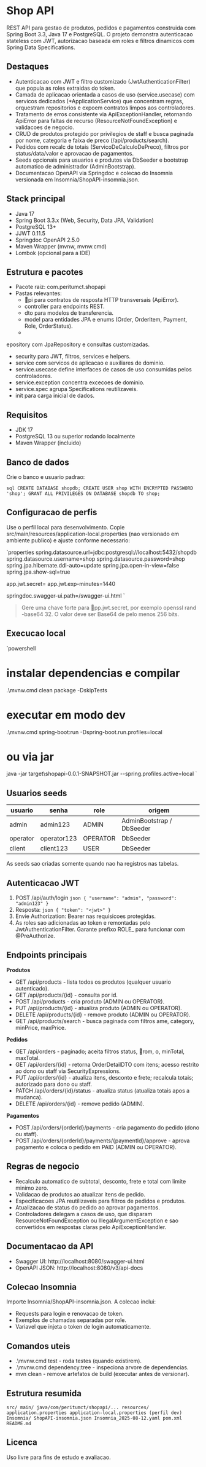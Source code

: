 # Shop API

REST API para gestao de produtos, pedidos e pagamentos construida com Spring Boot 3.3, Java 17 e PostgreSQL. O projeto demonstra autenticacao stateless com JWT, autorizacao baseada em roles e filtros dinamicos com Spring Data Specifications.

## Destaques

- Autenticacao com JWT e filtro customizado (JwtAuthenticationFilter) que popula as roles extraidas do token.
- Camada de aplicacao orientada a casos de uso (service.usecase) com servicos dedicados (*ApplicationService) que concentram regras, orquestram repositorios e expoem contratos limpos aos controladores.
- Tratamento de erros consistente via ApiExceptionHandler, retornando ApiError para faltas de recurso (ResourceNotFoundException) e validacoes de negocio.
- CRUD de produtos protegido por privilegios de staff e busca paginada por nome, categoria e faixa de preco (/api/products/search).
- Pedidos com recalc de totais (ServicoDeCalculoDePreco), filtros por status/data/valor e aprovacao de pagamentos.
- Seeds opcionais para usuarios e produtos via DbSeeder e bootstrap automatico de administrador (AdminBootstrap).
- Documentacao OpenAPI via Springdoc e colecao do Insomnia versionada em Insomnia/ShopAPI-insomnia.json.

## Stack principal

- Java 17
- Spring Boot 3.3.x (Web, Security, Data JPA, Validation)
- PostgreSQL 13+
- JJWT 0.11.5
- Springdoc OpenAPI 2.5.0
- Maven Wrapper (mvnw, mvnw.cmd)
- Lombok (opcional para a IDE)

## Estrutura e pacotes

- Pacote raiz: com.peritumct.shopapi
- Pastas relevantes:
  - pi para contratos de resposta HTTP transversais (ApiError).
  - controller para endpoints REST.
  - dto para modelos de transferencia.
  - model para entidades JPA e enums (Order, OrderItem, Payment, Role, OrderStatus).
  - 
epository com JpaRepository e consultas customizadas.
  - security para JWT, filtros, services e helpers.
  - service com servicos de aplicacao e auxiliares de dominio.
  - service.usecase define interfaces de casos de uso consumidas pelos controladores.
  - service.exception concentra excecoes de dominio.
  - service.spec agrupa Specifications reutilizaveis.
  - init para carga inicial de dados.

## Requisitos

- JDK 17
- PostgreSQL 13 ou superior rodando localmente
- Maven Wrapper (incluido)

## Banco de dados

Crie o banco e usuario padrao:

`sql
CREATE DATABASE shopdb;
CREATE USER shop WITH ENCRYPTED PASSWORD 'shop';
GRANT ALL PRIVILEGES ON DATABASE shopdb TO shop;
`

## Configuracao de perfis

Use o perfil local para desenvolvimento. Copie src/main/resources/application-local.properties (nao versionado em ambiente publico) e ajuste conforme necessario:

`properties
spring.datasource.url=jdbc:postgresql://localhost:5432/shopdb
spring.datasource.username=shop
spring.datasource.password=shop
spring.jpa.hibernate.ddl-auto=update
spring.jpa.open-in-view=false
spring.jpa.show-sql=true

app.jwt.secret=<chave-base64-256bits>
app.jwt.exp-minutes=1440

springdoc.swagger-ui.path=/swagger-ui.html
`

> Gere uma chave forte para pp.jwt.secret, por exemplo openssl rand -base64 32. O valor deve ser Base64 de pelo menos 256 bits.

## Execucao local

`powershell
# instalar dependencias e compilar
.\mvnw.cmd clean package -DskipTests

# executar em modo dev
.\mvnw.cmd spring-boot:run -Dspring-boot.run.profiles=local

# ou via jar
java -jar target\shopapi-0.0.1-SNAPSHOT.jar --spring.profiles.active=local
`

## Usuarios seeds

| usuario  | senha       | role     | origem             |
|----------|-------------|----------|--------------------|
| admin    | admin123    | ADMIN    | AdminBootstrap / DbSeeder |
| operator | operator123 | OPERATOR | DbSeeder           |
| client   | client123   | USER     | DbSeeder           |

As seeds sao criadas somente quando nao ha registros nas tabelas.

## Autenticacao JWT

1. POST /api/auth/login
   `json
   {
     "username": "admin",
     "password": "admin123"
   }
   `
2. Resposta:
   `json
   { "token": "<jwt>" }
   `
3. Envie Authorization: Bearer <jwt> nas requisicoes protegidas.
4. As roles sao adicionadas ao token e remontadas pelo JwtAuthenticationFilter. Garante prefixo ROLE_ para funcionar com @PreAuthorize.

## Endpoints principais

**Produtos**
- GET /api/products - lista todos os produtos (qualquer usuario autenticado).
- GET /api/products/{id} - consulta por id.
- POST /api/products - cria produto (ADMIN ou OPERATOR).
- PUT /api/products/{id} - atualiza produto (ADMIN ou OPERATOR).
- DELETE /api/products/{id} - remove produto (ADMIN ou OPERATOR).
- GET /api/products/search - busca paginada com filtros 
ame, category, minPrice, maxPrice.

**Pedidos**
- GET /api/orders - paginado; aceita filtros status, rom, 	o, minTotal, maxTotal.
- GET /api/orders/{id} - retorna OrderDetailDTO com itens; acesso restrito ao dono ou staff via SecurityExpressions.
- PUT /api/orders/{id} - atualiza itens, desconto e frete; recalcula totais; autorizado para dono ou staff.
- PATCH /api/orders/{id}/status - atualiza status (atualiza totais apos a mudanca).
- DELETE /api/orders/{id} - remove pedido (ADMIN).

**Pagamentos**
- POST /api/orders/{orderId}/payments - cria pagamento do pedido (dono ou staff).
- POST /api/orders/{orderId}/payments/{paymentId}/approve - aprova pagamento e coloca o pedido em PAID (ADMIN ou OPERATOR).

## Regras de negocio

- Recalculo automatico de subtotal, desconto, frete e total com limite minimo zero.
- Validacao de produtos ao atualizar itens de pedido.
- Especificacoes JPA reutilizaveis para filtros de pedidos e produtos.
- Atualizacao de status do pedido ao aprovar pagamentos.
- Controladores delegam a casos de uso, que disparam ResourceNotFoundException ou IllegalArgumentException e sao convertidos em respostas claras pelo ApiExceptionHandler.

## Documentacao da API

- Swagger UI: http://localhost:8080/swagger-ui.html
- OpenAPI JSON: http://localhost:8080/v3/api-docs

## Colecao Insomnia

Importe Insomnia/ShopAPI-insomnia.json. A colecao inclui:
- Requests para login e renovacao de token.
- Exemplos de chamadas separadas por role.
- Variavel que injeta o token de login automaticamente.

## Comandos uteis

- .\mvnw.cmd test - roda testes (quando existirem).
- .\mvnw.cmd dependency:tree - inspeciona arvore de dependencias.
- mvn clean - remove artefatos de build (executar antes de versionar).

## Estrutura resumida

`
src/
  main/
    java/com/peritumct/shopapi/...
    resources/
      application.properties
      application-local.properties (perfil dev)
Insomnia/
  ShopAPI-insomnia.json
  Insomnia_2025-08-12.yaml
pom.xml
README.md
`

## Licenca

Uso livre para fins de estudo e avaliacao.
